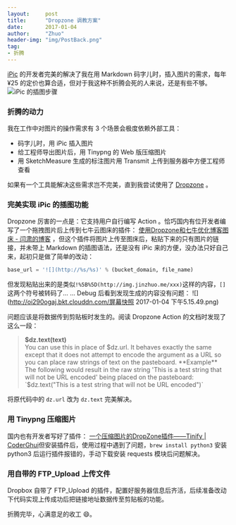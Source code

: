 ```yaml
---
layout:     post
title:      "Dropzone 调教方案"
date:       2017-01-04
author:     "Zhuo"
header-img: "img/PostBack.png"
tag:
- 折腾
---
```


[iPic](https://itunes.apple.com/cn/app/ipic-tu-chuang-shen-qi/id1101244278?mt=12&uo=4&at=10lJSw) 的开发者完美的解决了我在用 Markdown 码字儿时，插入图片的需求，每年 ¥25 的定价也算合适，但对于我这种不折腾会死的人来说，还是有些不够。  
![iPic 的插图步骤](http://oi290ogaj.bkt.clouddn.com/336000.gif)

### 折腾的动力
我在工作中对图片的操作需求有 3 个场景会极度依赖外部工具：  

* 码字儿时，用 iPic 插入图片
* 给工程师导出图片后，用 Tinypng 的 Web 版压缩图片
* 用 SketchMeasure 生成的标注图片用 Transmit 上传到服务器中方便工程师查看  

如果有一个工具能解决这些需求岂不完美，直到我尝试使用了 [Dropzone](https://aptonic.com) 。  

### 完美实现 iPic 的插图功能
Dropzone 厉害的一点是：它支持用户自行编写 Action 。恰巧国内有位开发者编写了一个拖拽图片后上传到七牛云图床的插件： [使用Dropzone和七牛优化博客图床 - 闫肃的博客](http://yansu.org/2015/01/10/use-dropzone-and-qiniu-to-store-blog-images.html) ，但这个插件将图片上传至图床后，粘贴下来的只有图片的链接，并未带上 Markdown 的插图语法，还是没有 iPic 来的方便，没办法只好自己来，起初只是做了简单的改动：  

``` python
base_url = '![](http://%s/%s)' % (bucket_domain, file_name)
```  

但发现粘贴出来的是类似`!%5B%5D(http://img.jinzhuo.me/xxx)`这样的内容，`[]`这两个符号被转码了... ... Debug 后看到发现生成的内容没有问题：
![](http://oi290ogaj.bkt.clouddn.com/屏幕快照 2017-01-04 下午5.15.49.png)

问题应该是将数据传到剪贴板时发生的。阅读 Dropzone Action 的文档时发现了这么一段：  

> **$dz.text(text)**  
You can use this in place of $dz.url. It behaves exactly the same except that it does not attempt to encode the argument as a URL so you can place raw strings of text on the pasteboard.  
**Example**  
The following would result in the raw string 'This is a test string that will not be URL encoded' being placed on the pasteboard:  
`$dz.text("This is a test string that will not be URL encoded")`

将原代码中的 `dz.url` 改为 `dz.text` 完美解决。

### 用 Tinypng 压缩图片
国内也有开发者写好了插件： [一个压缩图片的DropZone插件——Tinify | CoderGhui](https://ghui.me/post/2016/08/tinify/)但安装插件后，使用过程中遇到了问题，`brew install python3` 安装 python3 后运行插件报错的，手动下载安装 requests 模块后问题解决。

### 用自带的 FTP_Upload 上传文件
Dropbox 自带了 FTP_Upload 的插件，配置好服务器信息后齐活，后续准备改动下代码实现上传成功后把链接地址数据传至剪贴板的功能。

折腾完毕，心满意足的收工 😄。
